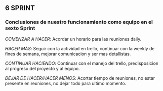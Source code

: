## 6 SPRINT
### Conclusiones  de nuestro funcionamiento como equipo en el sexto Sprint

*COMENZAR A HACER*: Acordar un horario para las reuniones daily.

*HACER MÁS*: Seguir con la actividad en trello, continuar con la weekly de fines de semana, mejorar comunicacion y ser mas detallistas.

*CONTINUAR HACIENDO*: Continuar con el manejo del trello, predisposicion al progreso del proyecto y al equipo.

*DEJAR DE HACER/HACER MENOS*: Acortar tiempo de reuniones, no estar presente en reuniones, no dejar todo para ultimo momento.